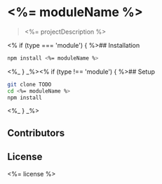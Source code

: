 <!-- BADGES:START -->

<!-- BADGES:END -->

# <%= moduleName %>

> <%= projectDescription %>

<% if (type === 'module') { %>## Installation

```bash
npm install <%= moduleName %>
```

<%_ } _%><% if (type !== 'module') { %>## Setup

```bash
git clone TODO
cd <%= moduleName %>
npm install
```

<%_ } _%>

## Contributors

<!-- Insert contributors -->

## License

<%= license %>
